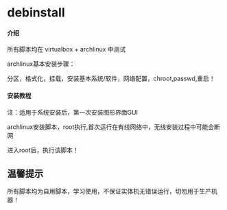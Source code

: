 # debinstall

#### 介绍
所有脚本均在 virtualbox + archlinux 中测试


archlinux基本安装步骤：

分区，格式化，挂载，安装基本系统/软件，网络配置，chroot,passwd,重启！


#### 安装教程
注：适用于系统安装后，第一次安装图形界面GUI

archlinux安装脚本，root执行,首次运行在有线网络中，无线安装过程中可能会断网

进入root后，执行该脚本！

## 温馨提示
所有脚本均为自用脚本，学习使用，不保证实体机无错误运行，切勿用于生产机器！

